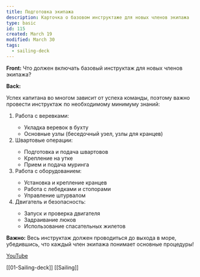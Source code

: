 ```yaml
---
title: Подготовка экипажа
description: Карточка о базовом инструктаже для новых членов экипажа
type: basic
id: 115
created: March 19
modified: March 30
tags:
  - sailing-deck
---
```

**Front:**
Что должен включать базовый инструктаж для новых членов экипажа?

**Back:**
<p>Успех капитана во многом зависит от успеха команды, поэтому важно провести инструктаж по необходимому минимуму знаний:</p>

<ol>
  <li>Работа с веревками:</li>
    <ul>
      <li>Укладка веревок в бухту</li>
      <li>Основные узлы (беседочный узел, узлы для кранцев)</li>
    </ul>

  <li>Швартовые операции:</li>
    <ul>
      <li>Подготовка и подача швартовов</li>
      <li>Крепление на утке</li>
      <li>Прием и подача муринга</li>
    </ul>

  <li>Работа с оборудованием:</li>
    <ul>
      <li>Установка и крепление кранцев</li>
      <li>Работа с лебедками и стопорами</li>
      <li>Управление штурвалом</li>
    </ul>

  <li>Двигатель и безопасность:</li>
    <ul>
      <li>Запуск и проверка двигателя</li>
      <li>Задраивание люков</li>
      <li>Использование спасательных жилетов</li>
    </ul>
</ol>

<p><strong>Важно:</strong> Весь инструктаж должен проводиться до выхода в море, убедившись, что каждый член экипажа понимает основные процедуры!</p>

<a href='https://www.youtube.com/watch?v=uoBLSBWWyNA'>YouTube</a>

[[01-Sailing-deck]]
[[Sailing]]
